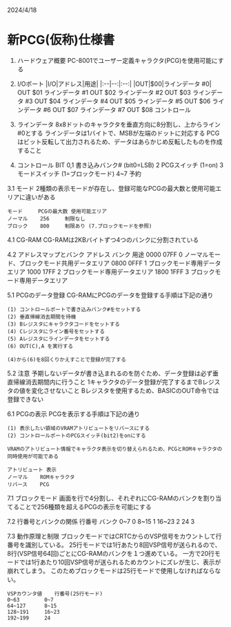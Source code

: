 2024/4/18

# 新PCG(仮称)仕様書


1. ハードウェア概要
	PC-8001でユーザー定義キャラクタ(PCG)を使用可能にする


1. I/Oポート
|I/O|アドレス|用途|
|:--|--:|:--:|
|OUT|$00|ラインデータ #0|
	OUT	$01		ラインデータ #1
	OUT	$02		ラインデータ #2
	OUT	$03		ラインデータ #3
	OUT	$04		ラインデータ #4
	OUT	$05		ラインデータ #5
	OUT	$06		ラインデータ #6
	OUT	$07		ラインデータ #7
	OUT	$08		コントロール

2. ラインデータ
	8x8ドットのキャラクタを垂直方向に8分割し、上からライン#0とする
	ラインデータは1バイトで、MSBが左端のドットに対応する
	PCGはビット反転して出力されるため、データはあらかじめ反転したものを作成すること

2. コントロール
	BIT
	0,1	書き込みバンク# (bit0=LSB)
	2	PCGスイッチ (1=on)
	3	モードスイッチ (1=ブロックモード)
	4~7	予約


3.1 モード
	2種類の表示モードが存在し、登録可能なPCGの最大数と使用可能エリアに違いがある

	モード		PCGの最大数	使用可能エリア
	ノーマル	256		制限なし
	ブロック	800		制限あり (7.ブロックモードを参照)


4.1 CG-RAM
	CG-RAMは2KBバイトずつ4つのバンクに分割されている

4.2 アドレスマップとバンク
	アドレス	バンク	用途
	$0000~$07FF	0	ノーマルモード、ブロックモード共用データエリア
	$0800~$0FFF	1	ブロックモード専用データエリア
	$1000~$17FF	2	ブロックモード専用データエリア
	$1800~$1FFF	3	ブロックモード専用データエリア


5.1 PCGのデータ登録
	CG-RAMにPCGのデータを登録する手順は下記の通り

	(1) コントロールポートで書き込みバンク#をセットする
	(2) 垂直帰線消去期間を待機
	(3) Bレジスタにキャラクタコードをセットする
	(4) Cレジスタにライン番号をセットする
	(5) Aレジスタにラインデータをセットする
	(6) OUT(C),A を実行する

	(4)から(6)を8回くりかえすことで登録が完了する

5.2 注意
	予期しないデータが書き込まれるのを防ぐため、データ登録は必ず垂直帰線消去期間内に行うこと
	1キャラクタのデータ登録が完了するまでBレジスタの値を変化させないこと
	Bレジスタを使用するため、BASICのOUT命令では登録できない


6.1 PCGの表示
	PCGを表示する手順は下記の通り

	(1) 表示したい領域のVRAMアトリビュートをリバースにする
	(2) コントロールポートのPCGスイッチ(bit2)をonにする

	VRAMのアトリビュート情報でキャラクタ表示を切り替えられるため、PCGとROMキャラクタの同時使用が可能である

	アトリビュート	表示
	ノーマル	ROMキャラクタ
	リバース	PCG


7.1 ブロックモード
	画面を行で4分割し、それぞれにCG-RAMのバンクを割り当てることで256種類を超えるPCGの表示を可能にする

7.2 行番号とバンクの関係
	行番号	バンク
	0~7	0
	8~15	1
	16~23	2
	24	3

7.3 動作原理と制限
	ブロックモードではCRTCからのVSP信号をカウントして行番号を識別している。
	25行モードでは1行あたり8回VSP信号が送られるので、8行(VSP信号64回)ごとにCG-RAMのバンクを１つ進めている。
	一方で20行モードでは1行あたり10回VSP信号が送られるためカウントにズレが生じ、表示が崩れてしまう。
	このためブロックモードは25行モードで使用しなければならない。

	VSPカウンタ値	行番号(25行モード)
	0~63		0~7
	64~127		8~15
	128~191		16~23
	192~199		24




